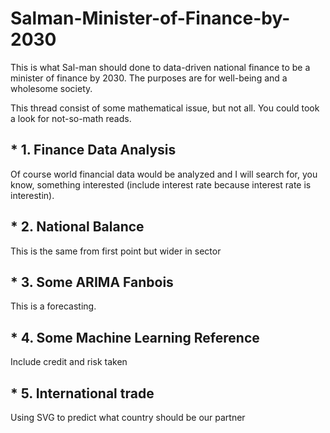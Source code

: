 # Salman-Minister-of-Finance-by-2030
This is what Sal-man should done to data-driven national finance to be a minister of finance by 2030. The purposes are for well-being and a wholesome society. 

This thread consist of some mathematical issue, but not all. You could took a look for not-so-math reads.

## * 1. Finance Data Analysis

Of course world financial data would be analyzed and I will search for, you know, something interested (include interest rate because interest rate is interestin).

## * 2. National Balance

This is the same from first point but wider in sector

## * 3. Some ARIMA Fanbois

This is a forecasting. 

## * 4. Some Machine Learning Reference

Include credit and risk taken

## * 5. International trade

Using SVG to predict what country should be our partner
